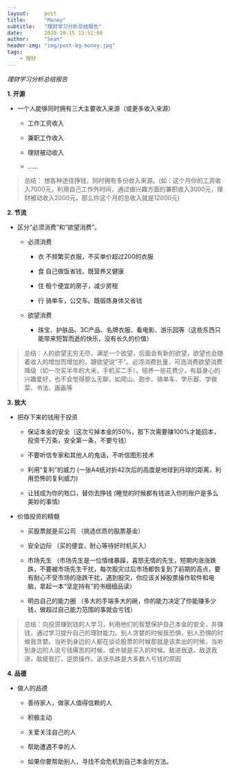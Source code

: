 ```yaml
---
layout:     post
title:      "Money"
subtitle:   "理财学习分析总结报告"
date:       2020-10-15 13:52:00
author:     "Sean"
header-img: "img/post-bg-money.jpg"
tags:
    - 理财
---
```


*理财学习分析总结报告*

**1. 开源**

-   一个人能够同时拥有三大主要收入来源（或更多收入来源）

    - 工作工资收入

    - 兼职工作收入

    - 理财被动收入

    - ......

> 总结： 想各种途径挣钱，同时拥有多份收入来源。(如：这个月你的工资收入7000元，利用自己工作外时间，通过做兴趣方面的兼职收入3000元，理财被动收入2000元，那么你这个月的总收入就是12000元)

**2. 节流**

- 区分“必须消费”和“欲望消费”。

    - 必须消费

        - 衣  不频繁买衣服，不买单价超过200的衣服

        - 食  自己做饭省钱，既营养又健康

        - 住  租个便宜的房子，减少房租

        - 行  骑单车，公交车。既锻炼身体又省钱

    - 欲望消费

        - 珠宝、护肤品、3C产品、名牌衣服、看电影、游乐园等（这些东西只能带来短暂而逝的快乐，没有长久的价值）

> 总结：人的欲望无穷无尽，满足一个欲望，后面会有新的欲望，欲望也会随着收入的增加而增加的，跟欲望说“不”。必须消费批量，可选消费欲望消费降级（如一次买半年的大米，手机买二手）。培养一些花费少，有益身心的兴趣爱好，也不会觉得那么无聊，如爬山、跑步、骑单车、学乐器、学做菜、书法、画画等


**3. 放大**

 - 把存下来的钱用于投资

    - 保证本金的安全（这次亏掉本金的50%，那下次需要赚100%才能回本，投资千万条，安全第一条，不要亏钱）

    - 不要听信专家和其他人的鬼话，不听信图形技术

    - 利用“复利”的威力 (一张A4纸对折42次后的高度是地球到月球的距离，利用恐怖的复利威力)

    - 让钱成为你的牲口，替你去挣钱 (睡觉的时候都有钱进入你的账户是多么美妙的事情)


 - 价值投资的精髓

    - 买股票就是买公司 （挑选优质的股票基金）

    - 安全边际 （买的便宜，耐心等待好时机买入）

    - 市场先生 （市场先生是一位情绪暴躁，喜怒无情的先生，短期内涨涨跌跌，不要被市场先生干扰，每次股灾过后市场都恢复到了前期的高点，要有耐心不受市场的涨跌干扰，遇到股灾，你应该关掉股票操作软件和电脑，拿起一本“坚定持有”的书细细品读）

    - 明白自己的能力圈 （多大的手端多大的碗，你的能力决定了你能赚多少钱，做超过自己能力范围的事就会亏钱）


> 总结：向投资赚到钱的人学习，利用他们的智慧保护自己本金的安全，并赚钱，通过学习提升自己的理财能力。别人贪婪的时候我恐惧，别人恐惧的时候我贪婪。当听到身边的人都在谈论股票的时候那就是该卖出的时候，当听到身边的人说亏钱痛苦的时候，或许就是买入的时候。敌进我退，敌退我进，敌疲我打，逆势操作。追涨杀跌是大多数人亏钱的原因


**4. 品德**

 - 做人的品德

    - 善待家人，做家人值得信赖的人

    - 积极主动

    - 关爱关注自己的人

    - 帮助遭遇不幸的人

    - 如果你要帮助别人，寻找不会危机到自己本金的方法。











